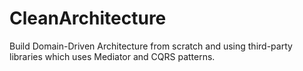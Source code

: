 # CleanArchitecture
Build Domain-Driven Architecture from scratch and using third-party libraries which uses Mediator and CQRS patterns.
